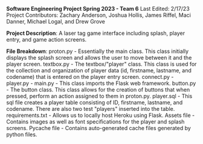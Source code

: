 **Software Engineering Project Spring 2023 - Team 6**
Last Edited: 2/17/23
Project Contributors: Zachary Anderson, Joshua Hollis, James Riffel, Maci Danner, Michael Logal, and Drew Grove

**Project Description**:
  A laser tag game interface including splash, player entry, and game action screens.

**File Breakdown**:
  proton.py - Essentially the main class. This class initially displays the splash screen and allows the user to move between it and the player screen.
  textbox.py - The textbox/"player" class. This class is used for the collection and organization of player data (id, firstname, lastname, and codename) 
               that is entered on the player entry screen.
  connect.py - 
  player.py -
  main.py - This class imports the Flask web framework.
  button.py - The button class. This class allows for the creation of buttons that when pressed, perform an action assigned to them in proton.py.
  player.sql - This sql file creates a player table consisting of ID, firstname, lastname, and codename. There are also two test "players" inserted into the table.
  requirements.txt - Allows us to locally host Heroku using Flask.
  Assets file - Contains images as well as font specifications for the player and splash screens.
  Pycache file - Contains auto-generated cache files generated by python files.
